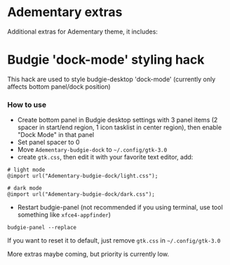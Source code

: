 Adementary extras
======
Additional extras for Adementary theme, it includes:

# Budgie 'dock-mode' styling hack
This hack are used to style budgie-desktop 'dock-mode' (currently only affects bottom panel/dock position)

### How to use
- Create bottom panel in Budgie desktop settings with 3 panel items (2 spacer in start/end region, 1 icon tasklist in center region), then enable "Dock Mode" in that panel
- Set panel spacer to 0
- Move `Adementary-budgie-dock` to `~/.config/gtk-3.0`
- create `gtk.css`, then edit it with your favorite text editor, add:

```
# light mode
@import url("Adementary-budgie-dock/light.css");

# dark mode
@import url("Adementary-budgie-dock/dark.css");
```

- Restart budgie-panel (not recommended if you using terminal, use tool something like `xfce4-appfinder`)

`budgie-panel --replace`

If you want to reset it to default, just remove `gtk.css` in `~/.config/gtk-3.0`


More extras maybe coming, but priority is currently low.
